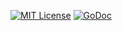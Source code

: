 [![MIT License](https://img.shields.io/github/license/mashape/apistatus.svg?maxAge=2592000)](https://github.com/stefanhans/programming-reactive-systems-in-go/blob/master/LICENSE)
[![GoDoc](https://godoc.org/github.com/stefanhans/programming-reactive-systems-in-go/bootstrap-data-server/bootstrap-server?status.svg)](https://godoc.org/github.com/stefanhans/programming-reactive-systems-in-go/bootstrap-data-server/bootstrap-server)